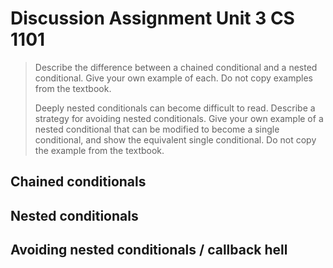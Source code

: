 
# Discussion Assignment Unit 3 CS 1101

>Describe the difference between a chained conditional and a nested conditional. Give your own example of each. Do not copy examples from the textbook.
>
>Deeply nested conditionals can become difficult to read. Describe a strategy for avoiding nested conditionals. Give your own example of a nested conditional that can be modified to become a single conditional, and show the equivalent single conditional. Do not copy the example from the textbook.

## Chained conditionals

## Nested conditionals

## Avoiding nested conditionals / callback hell